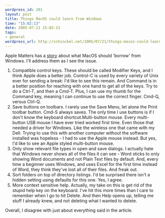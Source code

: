 ```yaml
--- 
wordpress_id: 281
layout: post
title: Things MacOS could learn from Windows
time: "15:02:13"
date: 2005-07-21 15:02:13
tags: 
- general
wordpress_url: http://schinckel.net/2005/07/21/things-macos-could-learn-from-windows/
---
```


Apple Matters has a <a href="http://applematters.com/index.php/section/comments/what_os_x_could_learn_from_windows/">story</a> about what MacOS should 'borrow' from Windows.  I'll address them as I see the issue.
<!--more-->
<ol><li>Compatible control keys.  These should be called Modifier Keys, and I think Apple does a better job.  Control-C is used by every variety of Unix ever for sending a break: I'd like to see this remain.  And Command is in a better position for reaching with one hand to get all of the keys.  Try to do a Ctrl-T, and then a Cmd-T.  Plus, I can use my thumb for the Command key, meaning I can continue to use the correct finger.  Cmd-Q, versus Ctrl-Q.</li><li>Save buttons on toolbars.  I rarely use the Save Menu, let alone the Print toolbar button.  Cmd-S always saves.  The only time I use buttons is if I don't know the keyboard shortcut.Multi-button mouse.  Every multi-button USB mouse I have ever tried worked first time.  Even those that needed a driver for Windows.  Like the wireless one that came with my Dell.  Trying to use this with another computer without the software installed was hopeless - I had to use the Apple mouse instead.  But yes, I'd like to see an Apple styled multi-button mouse.</li><li>Only show relevant file types in open and save dialogs.  I actually hate that Windows never shows all of the files it can see - Word sticks to only showing Word documents and not Plain Text files by default.  And, every time a beginner uses Windows, and uses Excel for the first time instead of Word, they think they've lost all of their files.  And freak out.</li><li>Sort folders on top of directory listings.  I'd be surprised there isn't a hidden setting using defaults for this one.  Yes, I agree.</li><li>More context sensitive help.  Actually, my take on this is get rid of the stupid help key on the keyboard.  I've hit this more times than I care to remember when I go to hit Delete.  And then Help opens up, telling me stuff I already knew, and not deleting what I wanted to delete.</li></ol>Overall, I disagree with just about everything said in the article.
